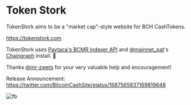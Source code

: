 # Token Stork

TokenStork aims to be a "market cap"-style website for BCH CashTokens.

https://tokenstork.com

TokenStork uses [Paytaca's BCMR indexer API](https://github.com/paytaca/bcmr-indexer) and [@mainnet_pat](https://github.com/mainnet-pat)'s [Chaingraph](https://github.com/bitauth/chaingraph) install. 🙏

Thanks [@mr-zwets](https://github.com/mr-zwets) for your very valuable help and encouragement!

Release Announcement: https://twitter.com/BitcoinCashSite/status/1687565837169819648

![fb](https://github.com/Panmoni/tokenstork/assets/1970143/e0f45906-2438-489d-ad60-1f60ad789af8)
